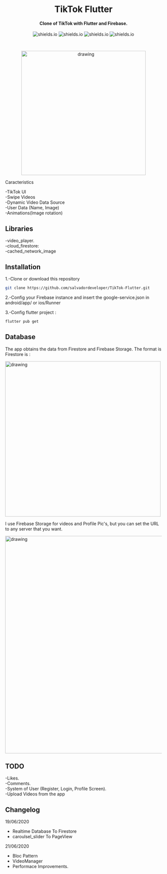 <h1 align="center">
    <br>
    TikTok Flutter
</h1>
<h4 align="center">
 Clone of TikTok with Flutter and Firebase.
</h4>

<p align="center">
  <img alt="shields.io" src="https://img.shields.io/github/license/salvadordeveloper/TikTok-Flutter" />
  <img alt="shields.io" src="https://img.shields.io/github/issues/salvadordeveloper/TikTok-Flutter" />
  <img alt="shields.io" src="https://img.shields.io/github/stars/salvadordeveloper/TikTok-Flutter?style=social" />
  <img alt="shields.io" src="https://img.shields.io/youtube/views/sMKg6ILYgv0?style=social" />
</p>
<br>
<p align="center">
</P
<br>
<p align="center">
    <img src="https://raw.githubusercontent.com/salvadordeveloper/TikTok-Flutter/master/images/tiktok.gif" alt="drawing" width="400"/>
</P
Video Demo: https://youtu.be/sMKg6ILYgv0 

## Caracteristics 

-TikTok UI                                 
-Swipe Videos                                                            
-Dynamic Video Data Source                                                                  
-User Data (Name, Image)  
-Animations(Image rotation)  

## Libraries
-video_player.   
-cloud_firestore:  
-cached_network_image

## Installation

1.-Clone or download this repository 

```bash
git clone https://github.com/salvadordeveloper/TikTok-Flutter.git
```

2.-Config your Firebase instance and insert the google-service.json in android/app/ or ios/Runner

3.-Config flutter project : 

```bash
flutter pub get
```

## Database

The app obtains the data from Firestore and Firebase Storage. The format is Firestore is : 

<img src="https://raw.githubusercontent.com/salvadordeveloper/TikTok-Flutter/master/images/database.png" alt="drawing" width="500"/>

I use Firebase Storage for videos and Profile Pic's, but you can set the URL to any server that you want.

<img src="https://raw.githubusercontent.com/salvadordeveloper/TikTok-Flutter/master/images/Storage.png" alt="drawing" width="700"/>

## TODO

-Likes.   
-Comments.   
-System of User (Register, Login, Profile Screen).   
-Upload Videos from the app


## Changelog

19/06/2020 
- Realtime Database To Firestore
- caroulsel_slider To PageView 

21/06/2020
- Bloc Pattern
- VideoManager
- Performace Improvements.

